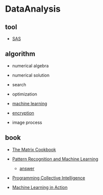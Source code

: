 # DataAnalysis

## tool

- [SAS](https://github.com/THM-TheoreM/AboutData/tree/DataAnalysis/tool/SAS)

## algorithm

- numerical algebra

- numerical solution

- search

- optimization

- [machine learning](https://github.com/THM-TheoreM/AboutData/tree/DataAnalysis/algorithm/machine%20learning)

- [encryption](https://github.com/THM-TheoreM/AboutData/tree/DataAnalysis/algorithm/encryption)

- image process

## book

- [The Matrix Cookbook](https://github.com/THM-TheoreM/AboutData/tree/DataAnalysis/book)

- [Pattern Recognition and Machine Learning](https://github.com/THM-TheoreM/AboutData/tree/DataAnalysis/book)

  - [answer](http://research.microsoft.com/en-us/um/people/cmbishop/PRML/pdf/prml-web-sol-2009-09-08.pdf)

- [Programming Collective Intelligence](https://github.com/cataska/programming-collective-intelligence-code)

- [Machine Learning in Action](https://www.manning.com/books/machine-learning-in-action)

